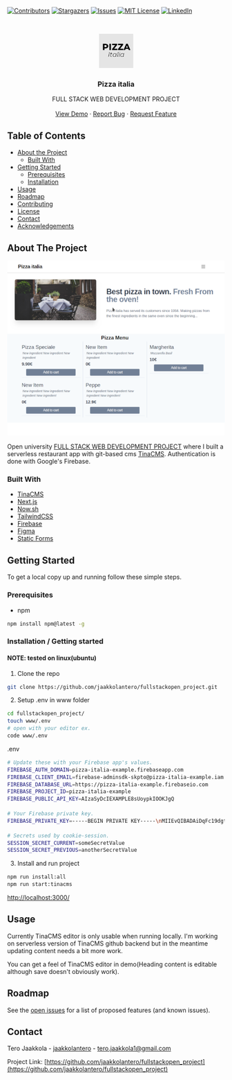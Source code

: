 <!-- PROJECT SHIELDS -->
<!--
*** I'm using markdown "reference style" links for readability.
*** Reference links are enclosed in brackets [ ] instead of parentheses ( ).
*** See the bottom of this document for the declaration of the reference variables
*** for contributors-url, forks-url, etc. This is an optional, concise syntax you may use.
*** https://www.markdownguide.org/basic-syntax/#reference-style-links
-->

[![Contributors][contributors-shield]][contributors-url]
[![Stargazers][stars-shield]][stars-url]
[![Issues][issues-shield]][issues-url]
[![MIT License][license-shield]][license-url]
[![LinkedIn][linkedin-shield]][linkedin-url]

<!-- PROJECT LOGO -->
<br />
<p align="center">
  <a href="https://github.com/jaakkolantero/fullstackopen_project">
    <img src="images/logo.png" alt="Logo" width="80" height="80">
  </a>

  <h3 align="center">Pizza italia</h3>

  <p align="center">
    FULL STACK WEB DEVELOPMENT PROJECT
    <br /><br />
    <a href="https://pizzaitalia.now.sh/">View Demo</a>
    ·
    <a href="https://github.com/jaakkolantero/fullstackopen_project/issues">Report Bug</a>
    ·
    <a href="https://github.com/jaakkolantero/fullstackopen_project/issues">Request Feature</a>
  </p>
</p>

<!-- TABLE OF CONTENTS -->

## Table of Contents

- [About the Project](#about-the-project)
  - [Built With](#built-with)
- [Getting Started](#getting-started)
  - [Prerequisites](#prerequisites)
  - [Installation](#installation)
- [Usage](#usage)
- [Roadmap](#roadmap)
- [Contributing](#contributing)
- [License](#license)
- [Contact](#contact)
- [Acknowledgements](#acknowledgements)

<!-- ABOUT THE PROJECT -->

## About The Project

[![Product Name Screen Shot][product-screenshot]](https://pizzaitalia.now.sh/)

Open university [FULL STACK WEB DEVELOPMENT PROJECT](https://courses.helsinki.fi/en/aytkt21010/129098202) where I built a serverless restaurant app with git-based cms [TinaCMS](https://tinacms.org/). Authentication is done with Google's Firebase.

### Built With

- [TinaCMS](https://tinacms.org/)
- [Next.js](https://nextjs.org/)
- [Now.sh](https://zeit.co/home)
- [TailwindCSS](https://tailwindcss.com/)
- [Firebase](https://firebase.google.com/)
- [Figma](https://www.figma.com)
- [Static Forms](https://www.staticforms.xyz/)

<!-- GETTING STARTED -->

## Getting Started

To get a local copy up and running follow these simple steps.

### Prerequisites

- npm

```sh
npm install npm@latest -g
```

### Installation / Getting started

#### NOTE: tested on linux(ubuntu)

1. Clone the repo

```sh
git clone https://github.com/jaakkolantero/fullstackopen_project.git
```

2. Setup .env in www folder

```sh
cd fullstackopen_project/
touch www/.env
# open with your editor ex.
code www/.env
```

.env

```sh
# Update these with your Firebase app's values.
FIREBASE_AUTH_DOMAIN=pizza-italia-example.firebaseapp.com
FIREBASE_CLIENT_EMAIL=firebase-adminsdk-skpto@pizza-italia-example.iam.gserviceaccount.com
FIREBASE_DATABASE_URL=https://pizza-italia-example.firebaseio.com
FIREBASE_PROJECT_ID=pizza-italia-example
FIREBASE_PUBLIC_API_KEY=AIzaSyDcIEXAMPLE8sUoypkIOOKJgQ

# Your Firebase private key.
FIREBASE_PRIVATE_KEY=-----BEGIN PRIVATE KEY-----\nMIIEvQIBADAiDqFc19dgtKt\n...\n-----END PRIVATE KEY-----\n

# Secrets used by cookie-session.
SESSION_SECRET_CURRENT=someSecretValue
SESSION_SECRET_PREVIOUS=anotherSecretValue

```

3. Install and run project

```sh
npm run install:all
npm run start:tinacms
```

[http://localhost:3000/](http://localhost:3000/)

<!-- USAGE EXAMPLES -->

## Usage

Currently TinaCMS editor is only usable when running locally. I'm working on serverless version of TinaCMS github backend but in the meantime updating content needs a bit more work.

You can get a feel of TinaCMS editor in demo(Heading content is editable although save doesn't obviously work).

<!-- ROADMAP -->

## Roadmap

See the [open issues](https://github.com/jaakkolantero/repo/issues) for a list of proposed features (and known issues).

## Contact

Tero Jaakkola - [jaakkolantero](https://twitter.com/jaakkolantero) - tero.jaakkola1@gmail.com

Project Link: [https://github.com/jaakkolantero/fullstackopen_project](https://github.com/jaakkolantero/fullstackopen_project)

<!-- ACKNOWLEDGEMENTS -->

<!-- MARKDOWN LINKS & IMAGES -->
<!-- https://www.markdownguide.org/basic-syntax/#reference-style-links -->

[contributors-shield]: https://img.shields.io/github/contributors/jaakkolantero/fullstackopen_project
[contributors-url]: https://github.com/jaakkolantero/fullstackopen_project/graphs/contributors
[stars-shield]: https://img.shields.io/github/stars/jaakkolantero/fullstackopen_project?style=social
[stars-url]: https://github.com/jaakkolantero/fullstackopen_project/stargazers
[issues-shield]: https://img.shields.io/github/issues-raw/jaakkolantero/fullstackopen_project
[issues-url]: https://github.com/jaakkolantero/fullstackopen_project/issues
[license-shield]: https://img.shields.io/github/license/othneildrew/Best-README-Template.svg?style=flat-square
[license-url]: https://github.com/jaakkolantero/fullstackopen_project/blob/master/LICENSE.txt
[linkedin-shield]: https://img.shields.io/badge/-LinkedIn-black.svg?style=flat-square&logo=linkedin&colorB=555
[linkedin-url]: https://linkedin.com/in/jaakkolantero
[product-screenshot]: images/screenshot.png
